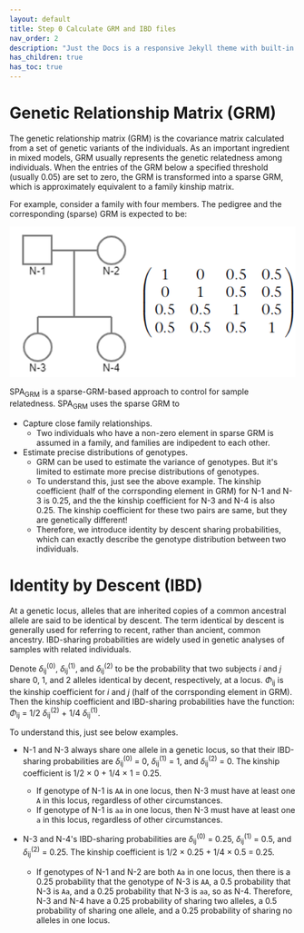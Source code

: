```yaml
---
layout: default
title: Step 0 Calculate GRM and IBD files
nav_order: 2
description: "Just the Docs is a responsive Jekyll theme with built-in search that is easily customizable and hosted on GitHub Pages."
has_children: true
has_toc: true
---
```


<head>
    <script src="https://cdn.mathjax.org/mathjax/latest/MathJax.js?config=TeX-AMS-MML_HTMLorMML" type="text/javascript"></script>
    <script type="text/x-mathjax-config">
        MathJax.Hub.Config({
            tex2jax: {
            skipTags: ['script', 'noscript', 'style', 'textarea', 'pre'],
            inlineMath: [['$','$']]
            }
        });
    </script>
</head>

# Genetic Relationship Matrix (GRM)

The genetic relationship matrix (GRM) is the covariance matrix calculated from a set of genetic variants of the individuals. As an important ingredient in mixed models, GRM usually represents the genetic relatedness among individuals. When the entries of the GRM below a specified threshold (usually 0.05) are set to zero, the GRM is transformed into a sparse GRM, which is approximately equivalent to a family kinship matrix.

For example, consider a family with four members. The pedigree and the corresponding (sparse) GRM is expected to be:

![GRM](https://raw.githubusercontent.com/Fantasy-XuHe/SPAGRM.github.io/main/docs/assets/images/GRM.png)

SPA<sub>GRM</sub> is a sparse-GRM-based approach to control for sample relatedness. SPA<sub>GRM</sub> uses the sparse GRM to 
- Capture close family relationships.
  - Two individuals who have a non-zero element in sparse GRM is assumed in a family, and families are indipedent to each other.
- Estimate precise distributions of genotypes.
  - GRM can be used to estimate the variance of genotypes. But it's limited to estimate more precise distributions of genotypes.
  - To understand this, just see the above example. The kinship coefficient (half of the corrsponding element in GRM) for N-1 and N-3 is 0.25, and the the kinship coefficient for N-3 and N-4 is also 0.25. The kinship coefficient for these two pairs are same, but they are genetically different!
  - Therefore, we introduce identity by descent sharing probabilities, which can exactly describe the genotype distribution between two individuals.

# Identity by Descent (IBD)

At a genetic locus, alleles that are inherited copies of a common ancestral allele are said to be identical by descent. The term identical by descent is
generally used for referring to recent, rather than ancient, common ancestry. IBD-sharing probabilities are widely used in genetic analyses of samples with related individuals. 

Denote $\delta$<sub>ij</sub><sup>(0)</sup>, $\delta$<sub>ij</sub><sup>(1)</sup>, and $\delta$<sub>ij</sub><sup>(2)</sup> to be the probability that two subjects _i_ and _j_ share 0, 1, and 2 alleles identical by decent, respectively, at a locus. $\Phi$<sub>ij</sub> is the kinship coefficient for _i_ and _j_ (half of the corrsponding element in GRM). Then the kinship coefficient and IBD-sharing probabilities have the function: $\Phi$<sub>ij</sub> = 1/2 $\delta$<sub>ij</sub><sup>(2)</sup> + 1/4 $\delta$<sub>ij</sub><sup>(1)</sup>.

To understand this, just see below examples.

- N-1 and N-3 always share one allele in a genetic locus, so that their IBD-sharing probabilities are $\delta$<sub>ij</sub><sup>(0)</sup> = 0, $\delta$<sub>ij</sub><sup>(1)</sup> = 1, and $\delta$<sub>ij</sub><sup>(2)</sup> = 0. The kinship coefficient is 1/2 $\times$ 0 + 1/4 $\times$ 1 = 0.25.
  - If genotype of N-1 is `AA` in one locus, then N-3 must have at least one `A` in this locus, regardless of other circumstances.
  - If genotype of N-1 is `aa` in one locus, then N-3 must have at least one `a` in this locus, regardless of other circumstances.

- N-3 and N-4's IBD-sharing probabilities are $\delta$<sub>ij</sub><sup>(0)</sup> = 0.25, $\delta$<sub>ij</sub><sup>(1)</sup> = 0.5, and $\delta$<sub>ij</sub><sup>(2)</sup> = 0.25. The kinship coefficient is 1/2 $\times$ 0.25 + 1/4 $\times$ 0.5 = 0.25.
  - If genotypes of N-1 and N-2 are both `Aa` in one locus, then there is a 0.25 probability that the genotype of N-3 is `AA`, a 0.5 probability that N-3 is `Aa`, and a 0.25 probability that N-3 is `aa`, so as N-4. Therefore, N-3 and N-4 have a 0.25 probability of sharing two alleles, a 0.5 probability of sharing one allele, and a 0.25 probability of sharing no alleles in one locus.